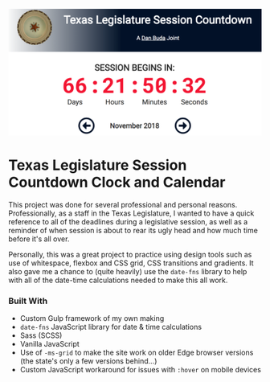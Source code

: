 <kbd>![Image](readme.png)</kbd>

# Texas Legislature Session Countdown Clock and Calendar

This project was done for several professional and personal reasons. Professionally, as a staff in the Texas Legislature, I wanted to have a quick reference to all of the deadlines during a legislative session, as well as a reminder of when session is about to rear its ugly head and how much time before it's all over.

Personally, this was a great project to practice using design tools such as use of whitespace, flexbox and CSS grid, CSS transitions and gradients. It also gave me a chance to (quite heavily) use the `date-fns` library to help with all of the date-time calculations needed to make this all work.

### Built With

- Custom Gulp framework of my own making
- `date-fns` JavaScript library for date & time calculations
- Sass (SCSS)
- Vanilla JavaScript
- Use of `-ms-grid` to make the site work on older Edge browser versions (the state's only a few versions behind...)
- Custom JavaScript workaround for issues with `:hover` on mobile devices
